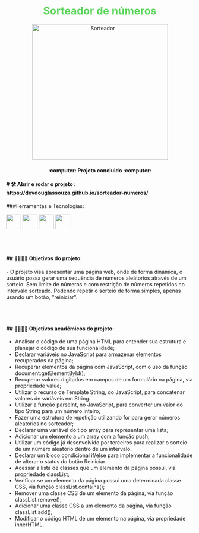 <h1 align="center" style="color: #5dd55d;">Sorteador de números</h1>


<p align="center">
  <img width="365" alt="Sorteador" src="https://github.com/devdouglassouza/sorteador-numeros/assets/156365570/5b8c7c52-5c03-486e-ae27-3d6f3d19d7c7" style="display: block; margin: 0 auto;">
</p>

 
<h4 align="center"> 
    :computer: Projeto concluido :computer:
</h4>

<h4 align="left"> 
    # 🛠️ Abrir e rodar o projeto : https://devdouglassouza.github.io/sorteador-numeros/
</h4>

###Ferramentas e Tecnologias:

<img loading="lazy" src="https://cdn.jsdelivr.net/gh/devicons/devicon@latest/icons/github/github-original.svg" width="40" height="40" /> <img  loading="lazy" src="https://cdn.jsdelivr.net/gh/devicons/devicon@latest/icons/javascript/javascript-original.svg" width="40" height="40" /> <img  loading="lazy" src="https://cdn.jsdelivr.net/gh/devicons/devicon@latest/icons/css3/css3-original.svg" width="40" height="40" /> <img  loading="lazy" src="https://cdn.jsdelivr.net/gh/devicons/devicon@latest/icons/html5/html5-original.svg" width="40" height="40" />

<br><br>

<h4 align="left"> 
    ## 👨‍🎓👨‍💻 Objetivos do projeto:
</h4>
- O projeto visa apresentar uma página web, onde de forma dinâmica, o usuário possa gerar uma sequência de números aleátorios através de um sorteio. Sem limite de números e com restrição de números repetidos no intervalo sorteado. Podendo repetir o sorteio de forma simples, apenas usando um botão, "reiniciar".

<br><br>

<h4 align="left"> 
    ## 👨‍🎓👨‍💻 Objetivos acadêmicos do projeto:
</h4>

- Analisar o código de uma página HTML para entender sua estrutura e planejar o código de sua funcionalidade;
- Declarar variáveis no JavaScript para armazenar elementos recuperados da página;
- Recuperar elementos da página com JavaScript, com o uso da função document.getElementById();
- Recuperar valores digitados em campos de um formulário na página, via propriedade value;
- Utilizar o recurso de Template String, do JavaScript, para concatenar valores de variáveis em String.
-	Utilizar a função parseInt, no JavaScript, para converter um valor do tipo String para um número inteiro;
-	Fazer uma estrutura de repetição utilizando for para gerar números aleatórios no sorteador;
-	Declarar uma variável do tipo array para representar uma lista;
-	Adicionar um elemento a um array com a função push;
-	Utilizar um código já desenvolvido por terceiros para realizar o sorteio de um número aleatório dentro de um intervalo.
-	Declarar um bloco condicional if/else para implementar a funcionalidade de alterar o status do botão Reiniciar.
-	Acessar a lista de classes que um elemento da página possui, via propriedade classList;
-	Verificar se um elemento da página possui uma determinada classe CSS, via função classList.contains();
- Remover uma classe CSS de um elemento da página, via função classList.remove();
-	Adicionar uma classe CSS a um elemento da página, via função classList.add();
-	Modificar o código HTML de um elemento na página, via propriedade innerHTML.
